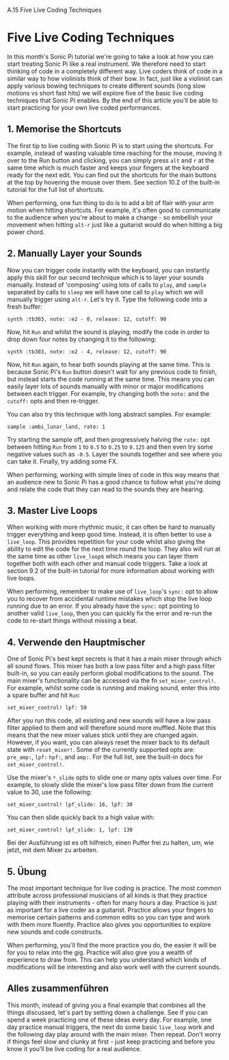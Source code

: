 A.15 Five Live Coding Techniques

# Five Live Coding Techniques

In this month's Sonic Pi tutorial we're going to take a look at how you can start treating Sonic Pi like a real instrument. We therefore need to start thinking of code in a completely different way. Live coders think of code in a similar way to how violinists think of their bow. In fact, just like a violinist can apply various bowing techniques to create different sounds (long slow motions vs short fast hits) we will explore five of the basic live coding techniques that Sonic Pi enables. By the end of this article you'll be able to start practicing for your own live coded performances.

## 1. Memorise the Shortcuts

The first tip to live coding with Sonic Pi is to start using the shortcuts. For example, instead of wasting valuable time reaching for the mouse, moving it over to the Run button and clicking, you can simply press `alt` and `r` at the same time which is much faster and keeps your fingers at the keyboard ready for the next edit. You can find out the shortcuts for the main buttons at the top by hovering the mouse over them. See section 10.2 of the built-in tutorial for the full list of shortcuts.

When performing, one fun thing to do is to add a bit of flair with your arm motion when hitting shortcuts. For example, it's often good to communicate to the audience when you're about to make a change - so embellish your movement when hitting `alt-r` just like a guitarist would do when hitting a big power chord.

## 2. Manually Layer your Sounds

Now you can trigger code instantly with the keyboard, you can instantly apply this skill for our second technique which is to layer your sounds manually. Instead of 'composing' using lots of calls to `play`, and `sample` separated by calls to `sleep` we will have one call to `play` which we will manually trigger using `alt-r`. Let's try it. Type the following code into a fresh buffer:

```
synth :tb303, note: :e2 - 0, release: 12, cutoff: 90
```

Now, hit `Run` and whilst the sound is playing, modify the code in order to drop down four notes by changing it to the following:


```
synth :tb303, note: :e2 - 4, release: 12, cutoff: 90
```

Now, hit `Run` again, to hear both sounds playing at the same time. This is because Sonic Pi's `Run` button doesn't wait for any previous code to finish, but instead starts the code running at the same time. This means you can easily layer lots of sounds manually with minor or major modifications between each trigger. For example, try changing both the `note:` and the `cutoff:` opts and then re-trigger.


You can also try this technique with long abstract samples. For example:

```
sample :ambi_lunar_land, rate: 1
```

Try starting the sample off, and then progressively halving the `rate:` opt between hitting `Run` from `1` to `0.5` to `0.25` to `0.125` and then even try some negative values such as `-0.5`. Layer the sounds together and see where you can take it. Finally, try adding some FX.

When performing, working with simple lines of code in this way means that an audience new to Sonic Pi has a good chance to follow what you're doing and relate the code that they can read to the sounds they are hearing.


## 3. Master Live Loops

When working with more rhythmic music, it can often be hard to manually trigger everything and keep good time. Instead, it is often better to use a `live_loop`. This provides repetition for your code whilst also giving the ability to edit the code for the next time round the loop. They also will run at the same time as other `live_loop`s which means you can layer them together both with each other and manual code triggers. Take a look at section 9.2 of the built-in tutorial for more information about working with live loops.

When performing, remember to make use of `live_loop`'s `sync:` opt to allow you to recover from accidental runtime mistakes which stop the live loop running due to an error. If you already have the `sync:` opt pointing to another valid `live_loop`, then you can quickly fix the error and re-run the code to re-start things without missing a beat.

## 4. Verwende den Hauptmischer

One of Sonic Pi's best kept secrets is that it has a main mixer through which all sound flows. This mixer has both a low pass filter and a high pass filter built-in, so you can easily perform global modifications to the sound. The main mixer's functionality can be accessed via the fn `set_mixer_control!`. For example, whilst some code is running and making sound, enter this into a spare buffer and hit `Run`:

` set_mixer_control! lpf: 50 `

After you run this code, all existing and new sounds will have a low pass filter applied to them and will therefore sound more muffled. Note that this means that the new mixer values stick until they are changed again. However, if you want, you can always reset the mixer back to its default state with `reset_mixer!`. Some of the currently supported opts are: `pre_amp:`, `lpf:` `hpf:`, and `amp:`. For the full list, see the built-in docs for `set_mixer_control!`.

Use the mixer's `*_slide` opts to slide one or many opts values over time. For example, to slowly slide the mixer's low pass filter down from the current value to 30, use the following:

```
set_mixer_control! lpf_slide: 16, lpf: 30
```

You can then slide quickly back to a high value with:

```
set_mixer_control! lpf_slide: 1, lpf: 130
```

Bei der Ausführung ist es oft hilfreich, einen Puffer frei zu halten, um, wie jetzt, mit dem Mixer zu arbeiten.

## 5. Übung

The most important technique for live coding is practice. The most common attribute across professional musicians of all kinds is that they practice playing with their instruments - often for many hours a day. Practice is just as important for a live coder as a guitarist. Practice allows your fingers to memorise certain patterns and common edits so you can type and work with them more fluently. Practice also gives you opportunities to explore new sounds and code constructs.

When performing, you'll find the more practice you do, the easier it will be for you to relax into the gig. Practice will also give you a wealth of experience to draw from. This can help you understand which kinds of modifications will be interesting and also work well with the current sounds.

## Alles zusammenführen

This month, instead of giving you a final example that combines all the things discussed, let's part by setting down a challenge. See if you can spend a week practicing one of these ideas every day. For example, one day practice manual triggers, the next do some basic `live_loop` work and the following day play around with the main mixer. Then repeat. Don't worry if things feel slow and clunky at first - just keep practicing and before you know it you'll be live coding for a real audience.
